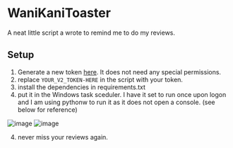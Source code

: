 # WaniKaniToaster
A neat little script a wrote to remind me to do my reviews.

## Setup
1. Generate a new token [here](https://www.wanikani.com/settings/personal_access_tokens). It does not need any special permissions.
2. replace `YOUR_V2_TOKEN-HERE` in the script with your token.
3. install the dependencies in requirements.txt
4. put it in the Windows task sceduler. I have it set to run once upon logon and I am using pythonw to run it as it does not open a console. (see below for reference)

![image](https://user-images.githubusercontent.com/48137583/141682070-6ffc1572-ec9d-43f0-8b24-85278fa70486.png) 
![image](https://user-images.githubusercontent.com/48137583/141682035-c231c5b5-b730-4956-ab9f-1ec36fbb477a.png)

4. never miss your reviews again.
